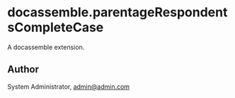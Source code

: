 # docassemble.parentageRespondentsCompleteCase

A docassemble extension.

## Author

System Administrator, admin@admin.com

